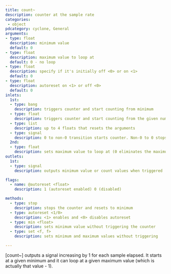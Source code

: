 ```yaml
---
title: count~
description: counter at the sample rate
categories:
 - object
pdcategory: cyclone, General
arguments:
- type: float
  description: minimum value
  default: 0
- type: float
  description: maximum value to loop at
  default: 0 - no loop
- type: float
  description: specify if it's initially off <0> or on <1>
  default: 0
- type: float
  description: autoreset on <1> or off <0>
  default: 0
inlets:
  1st:
  - type: bang
    description: triggers counter and start counting from minimum
  - type: float
    description: triggers counter and start counting from the given number
  - type: list
    description: up to 4 floats that resets the arguments
  - type: signal
    description: 0 to non-0 transition starts counter. Non-0 to 0 stops it
  2nd:
  - type: float
    description: sets maximum value to loop at (0 eliminates the maximum)
outlets:
  1st:
  - type: signal
    description: outputs minimum value or count values when triggered

flags:
  - name: @autoreset <float>
    description: 1 (autoreset enabled) 0 (disabled)

methods:
  - type: stop
    description: stops the counter and resets to minimum
  - type: autoreset <1/0>
    description: <1> enables and <0> disables autoreset
  - type: min <float>
    description: sets minimum value without triggering the counter
  - type: set <f, f>
    description: sets minimum and maximum values without triggering

---
```


[count~] outputs a signal increasing by 1 for each sample elapsed. It starts at a given minimum and it can loop at a given maximum value (which is actually that value - 1).


